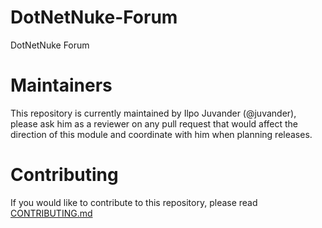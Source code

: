 # DotNetNuke-Forum
DotNetNuke Forum

# Maintainers
This repository is currently maintained by Ilpo Juvander (@juvander), please ask him as a reviewer on any pull request that would affect the direction of this module and coordinate with him when planning releases.

# Contributing
If you would like to contribute to this repository, please read [CONTRIBUTING.md](https://github.com/DNNCommunity/DNN.Forum/blob/05.01.00_DNN8/CONTRIBUTING.md)
